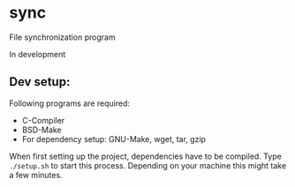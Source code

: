 # sync

File synchronization program

In development

## Dev setup:

Following programs are required:

* C-Compiler
* BSD-Make
* For dependency setup: GNU-Make, wget, tar, gzip

When first setting up the project, dependencies have to be compiled. Type `./setup.sh` to start this process. Depending on your machine this might take a few minutes.
